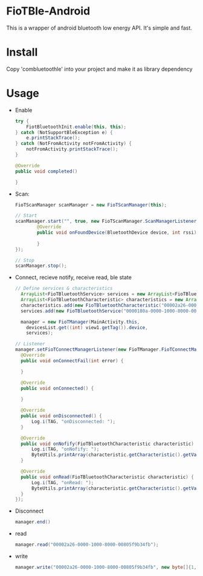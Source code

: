 # FioTBle-Android
This is a wrapper of android bluetooth low energy API. It's simple and fast.

# Install 
Copy 'combluetoothle' into your project and make it as library dependency

# Usage
- Enable
    ``` java
    try {
        FiotBluetoothInit.enable(this, this);
    } catch (NotSupportBleException e) {
        e.printStackTrace();
    } catch (NotFromActivity notFromActivity) {
        notFromActivity.printStackTrace();
    }
    
    @Override
    public void completed() 
    
    }
    ```
- Scan:

    ```java
    FioTScanManager scanManager = new FioTScanManager(this);
    
    // Start
    scanManager.start("", true, new FioTScanManager.ScanManagerListener() {
            @Override
            public void onFoundDevice(BluetoothDevice device, int rssi) {
                
            }
    });
    
    // Stop
    scanManager.stop();
    ```
    
- Connect, recieve notify, receive read, ble state
    ``` java
    // Define services & characteristics
      ArrayList<FioTBluetoothService> services = new ArrayList<FioTBluetoothService>();
      ArrayList<FioTBluetoothCharacteristic> characteristics = new ArrayList<FioTBluetoothCharacteristic>();
      characteristics.add(new FioTBluetoothCharacteristic("00002a26-0000-1000-8000-00805f9b34fb", false));
      services.add(new FioTBluetoothService("0000180a-0000-1000-8000-00805f9b34fb", characteristics));

      manager = new FioTManager(MainActivity.this,
        devicesList.get((int) view1.getTag()).device,
        services);

    // Listener
    manager.setFioTConnectManagerListener(new FioTManager.FioTConnectManagerListener() {
      @Override
      public void onConnectFail(int error) {

      }

      @Override
      public void onConnected() {
        
      }

      @Override
      public void onDisconnected() {
          Log.i(TAG, "onDisconnected: ");
      }

      @Override
      public void onNofify(FioTBluetoothCharacteristic characteristic) {
          Log.i(TAG, "onNofify: ");
          ByteUtils.printArray(characteristic.getCharacteristic().getValue());
      }

      @Override
      public void onRead(FioTBluetoothCharacteristic characteristic) {
          Log.i(TAG, "onRead: ");
          ByteUtils.printArray(characteristic.getCharacteristic().getValue());
      }
    });
    ```
- Disconnect
    ```java
    manager.end()
    ```
    
- read
    ``` java
   manager.read("00002a26-0000-1000-8000-00805f9b34fb");
    ```
- write
    ``` java
    manager.write("00002a26-0000-1000-8000-00805f9b34fb", new byte[]{1,2,3});
    ```
